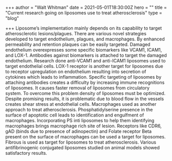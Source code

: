 +++
author = "Walt Whitman"
date = 2021-05-01T18:30:00Z
hero = ""
title = "Current research going on liposomes use to treat atherosclerosis"
type = "blog"

+++
Liposome’s implementation mainly depends on its capability to target atherosclerotic lesions/plagues. There are various novel strategies developed to target endothelium, plagues, and macrophages. By enhanced permeability and retention plaques can be easily targeted. Damaged endothelium overexpresses some specific biomarkers like VCAM1, ICAM1, and LOX-1. Antibodies against biomarkers is attached to target the damaged endothelium. Research done anti-VCAM1 and anti-ICAM1 liposomes used to target endothelial cells. LOX-1 receptor is another target for liposomes due to receptor upregulation on endothelium resulting into secretion of cytokines which leads to inflammation. Specific targeting of liposomes by attaching antibodies creates a difficulty by increasing immune recognitions of liposomes. It causes faster removal of liposomes from circulatory system. To overcome this problem density of liposomes must be optimized. Despite promising results, it is problematic due to blood flow in the vessels creates shear stress at endothelial cells. Macrophages used as another approach to treat atherosclerosis. Phosphatidylserine presence in the surface of apoptotic cell leads to identification and engulfment of macrophages. Incorporating PS inti liposomes to help them identifying macrophages brings macrophage rich site of lesion. Receptors like CDR6, gAD (binds due to presence of adinopectin) and Folate receptor Beta present on the surface of macrophages can be used a target for liposomes. Fibrous is used as target for liposomes to treat atherosclerosis. Various antifibrinogenic conjugated liposomes studied on animal models showed satisfactory results.